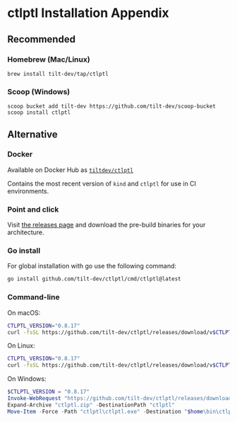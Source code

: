 # ctlptl Installation Appendix

## Recommended

### Homebrew (Mac/Linux)

```
brew install tilt-dev/tap/ctlptl
```

### Scoop (Windows)

```
scoop bucket add tilt-dev https://github.com/tilt-dev/scoop-bucket
scoop install ctlptl
```

## Alternative

### Docker

Available on Docker Hub as [`tiltdev/ctlptl`](https://hub.docker.com/r/tiltdev/ctlptl/tags)

Contains the most recent version of `kind` and `ctlptl` for use in CI environments.

### Point and click

Visit [the releases page](https://github.com/tilt-dev/ctlptl/releases) and
download the pre-build binaries for your architecture.

### Go install

For global installation with go use the following command:
```bash
go install github.com/tilt-dev/ctlptl/cmd/ctlptl@latest
```

### Command-line

On macOS:

```bash
CTLPTL_VERSION="0.8.17"
curl -fsSL https://github.com/tilt-dev/ctlptl/releases/download/v$CTLPTL_VERSION/ctlptl.$CTLPTL_VERSION.mac.x86_64.tar.gz | sudo tar -xzv -C /usr/local/bin ctlptl
```

On Linux:

```bash
CTLPTL_VERSION="0.8.17"
curl -fsSL https://github.com/tilt-dev/ctlptl/releases/download/v$CTLPTL_VERSION/ctlptl.$CTLPTL_VERSION.linux.x86_64.tar.gz | sudo tar -xzv -C /usr/local/bin ctlptl
```

On Windows:

```powershell
$CTLPTL_VERSION = "0.8.17"
Invoke-WebRequest "https://github.com/tilt-dev/ctlptl/releases/download/v$CTLPTL_VERSION/ctlptl.$CTLPTL_VERSION.windows.x86_64.zip" -OutFile "ctlptl.zip"
Expand-Archive "ctlptl.zip" -DestinationPath "ctlptl"
Move-Item -Force -Path "ctlptl\ctlptl.exe" -Destination "$home\bin\ctlptl.exe"
```
